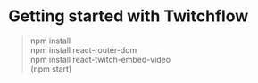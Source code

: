 # Getting started with Twitchflow

> npm install\
npm install react-router-dom\
npm install react-twitch-embed-video\
(npm start)